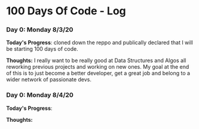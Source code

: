 # 100 Days Of Code - Log

<!-- ### Day 0: February 30, 2016 (Example 2)
##### (delete me or comment me out)

**Today's Progress**: Fixed CSS, worked on canvas functionality for the app.

**Thoughts**: I really struggled with CSS, but, overall, I feel like I am slowly getting better at it. Canvas is still new for me, but I managed to figure out some basic functionality.

**Link(s) to work**: [Calculator App](http://www.example.com) -->

### Day 0: Monday 8/3/20

**Today's Progress**: cloned down the reppo and publically declared that I will be starting 100 days of code.

**Thoughts:** I really want to be really good at Data Structures and Algos all reworking previous projects and working on new ones. My goal at the end of this is to just become a better developer, get a great job and belong to a wider network of passionate devs. 


### Day 0: Monday 8/4/20

**Today's Progress**: 

**Thoughts:** 


